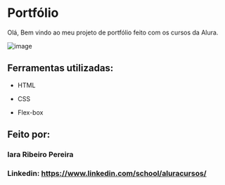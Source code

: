 # Portfólio 

Olá, Bem vindo ao meu projeto de portfólio feito com os cursos da Alura.

![image](https://user-images.githubusercontent.com/77756047/211304452-220fedf0-f91b-490f-8a65-a60ce860bc5c.png)

## Ferramentas utilizadas:

* HTML

* CSS

* Flex-box

## Feito por:

### Iara Ribeiro Pereira

### Linkedin: https://www.linkedin.com/school/aluracursos/

